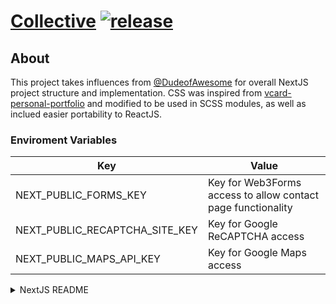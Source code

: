 # [Collective](https://powell.place) [![release](https://img.shields.io/endpoint?url=https://cloudflare-pages-badges.boog.workers.dev/?projectName=collective)](https://dash.cloudflare.com/79ed6309f43a7d4e15773c743936ae11/pages/view/collective)

## About

This project takes influences from [@DudeofAwesome](https://github.com/dudeofawesome/resume) for overall NextJS project structure and implementation. CSS was inspired from [vcard-personal-portfolio](https://github.com/codewithsadee/vcard-personal-portfolio) and modified to be used in SCSS modules, as well as inclued easier portability to ReactJS.

### Enviroment Variables

| Key                            | Value                                                        |
| ------------------------------ | ------------------------------------------------------------ |
| NEXT_PUBLIC_FORMS_KEY          | Key for Web3Forms access to allow contact page functionality |
| NEXT_PUBLIC_RECAPTCHA_SITE_KEY | Key for Google ReCAPTCHA access                              |
| NEXT_PUBLIC_MAPS_API_KEY       | Key for Google Maps access                                   |



<details>
  <summary>NextJS README</summary>

This is a [Next.js](https://nextjs.org/) project bootstrapped with [`create-next-app`](https://github.com/vercel/next.js/tree/canary/packages/create-next-app).

## Getting Started

First, run the development server:

```bash
npm run dev
# or
yarn dev
```

Open [http://localhost:3000](http://localhost:3000) with your browser to see the result.

You can start editing the page by modifying `pages/index.tsx`. The page auto-updates as you edit the file.

[API routes](https://nextjs.org/docs/api-routes/introduction) can be accessed on [http://localhost:3000/api/hello](http://localhost:3000/api/hello). This endpoint can be edited in `pages/api/hello.ts`.

The `pages/api` directory is mapped to `/api/*`. Files in this directory are treated as [API routes](https://nextjs.org/docs/api-routes/introduction) instead of React pages.

## Learn More

To learn more about Next.js, take a look at the following resources:

- [Next.js Documentation](https://nextjs.org/docs) - learn about Next.js features and API.
- [Learn Next.js](https://nextjs.org/learn) - an interactive Next.js tutorial.

You can check out [the Next.js GitHub repository](https://github.com/vercel/next.js/) - your feedback and contributions are welcome!

## Deploy on Vercel

The easiest way to deploy your Next.js app is to use the [Vercel Platform](https://vercel.com/new?utm_medium=default-template&filter=next.js&utm_source=create-next-app&utm_campaign=create-next-app-readme) from the creators of Next.js.

Check out our [Next.js deployment documentation](https://nextjs.org/docs/deployment) for more details.
</details>
